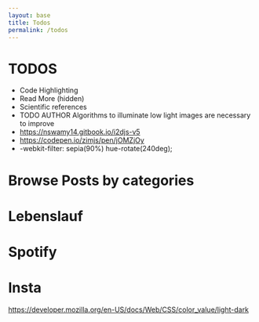 ```yaml
---
layout: base
title: Todos
permalink: /todos
---
```


# TODOS
- Code Highlighting
- Read More (hidden)
- Scientific references
- TODO AUTHOR Algorithms to illuminate low light images are necessary to improve
- https://nswamy14.gitbook.io/i2djs-v5
- https://codepen.io/zimjs/pen/jOMZjOy
- -webkit-filter: sepia(90%) hue-rotate(240deg);

<h1>Browse Posts by categories</h1>


<h1>Lebenslauf</h1>

<h1>Spotify</h1>
<h1>Insta</h1>

https://developer.mozilla.org/en-US/docs/Web/CSS/color_value/light-dark